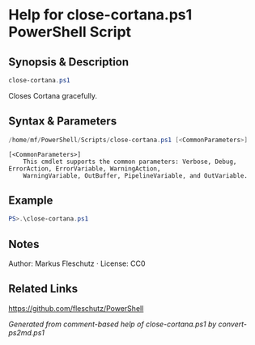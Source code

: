 # Help for close-cortana.ps1 PowerShell Script

## Synopsis & Description
```powershell
close-cortana.ps1
```

Closes Cortana gracefully.

## Syntax & Parameters
```powershell
/home/mf/PowerShell/Scripts/close-cortana.ps1 [<CommonParameters>]
```

```
[<CommonParameters>]
    This cmdlet supports the common parameters: Verbose, Debug, ErrorAction, ErrorVariable, WarningAction, 
    WarningVariable, OutBuffer, PipelineVariable, and OutVariable.
```

## Example
```powershell
PS>.\close-cortana.ps1
```


## Notes
Author: Markus Fleschutz · License: CC0

## Related Links
https://github.com/fleschutz/PowerShell

*Generated from comment-based help of close-cortana.ps1 by convert-ps2md.ps1*
